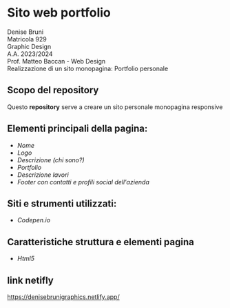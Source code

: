 # Sito web portfolio </br>
Denise Bruni <br>
Matricola 929<br>
Graphic Design<br>
A.A. 2023/2024<br>
Prof. Matteo Baccan - Web Design<br>
Realizzazione di un sito monopagina: Portfolio personale<br>
## Scopo del repository
Questo __repository__ serve a creare un sito personale monopagina responsive 
## Elementi principali della pagina:
* _Nome_ 
* _Logo_
* _Descrizione (chi sono?)_
* _Portfolio_
* _Descrizione lavori_
* _Footer con contatti e profili social dell'azienda_
## Siti e strumenti utilizzati:
* _Codepen.io_
## Caratteristiche struttura e elementi pagina
* _Html5_
## link netifly
https://denisebrunigraphics.netlify.app/
